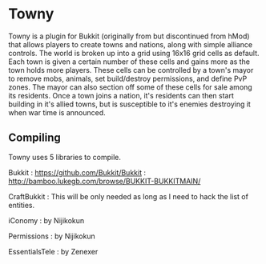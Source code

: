 Towny
====================
Towny is a plugin for Bukkit (originally from but discontinued from hMod) that allows players to create towns and nations, along with simple alliance controls. The world is broken up into a grid using 16x16 grid cells as default. Each town is given a certain number of these cells and gains more as the town holds more players. These cells can be controlled by a town's mayor to remove mobs, animals, set build/destroy permissions, and define PvP zones. The mayor can also section off some of these cells for sale among its residents. Once a town joins a nation, it's residents can then start building in it's allied towns, but is susceptible to it's enemies destroying it when war time is announced. 

Compiling
---------
Towny uses 5 libraries to compile.

Bukkit : https://github.com/Bukkit/Bukkit : http://bamboo.lukegb.com/browse/BUKKIT-BUKKITMAIN/

CraftBukkit : This will be only needed as long as I need to hack the list of entities.

iConomy : by Nijikokun

Permissions : by Nijikokun

EssentialsTele : by Zenexer